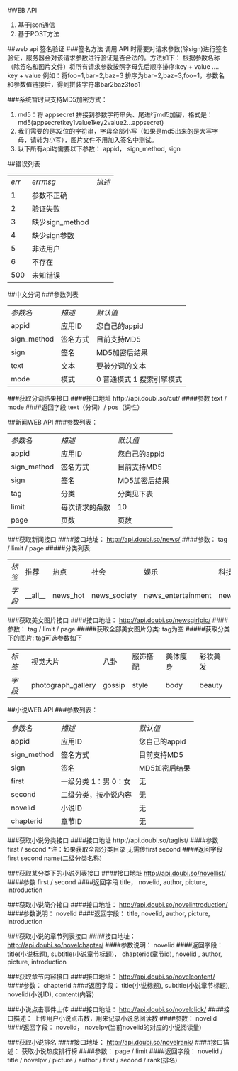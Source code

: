 #WEB API
1. 基于json通信
2. 基于POST方法

##web api 签名验证
###签名方法
调用 API 时需要对请求参数(除sign)进行签名验证，服务器会对该请求参数进行验证是否合法的。方法如下：
根据参数名称（除签名和图片文件）将所有请求参数按照字母先后顺序排序:key + value .... key + value
例如：将foo=1,bar=2,baz=3 排序为bar=2,baz=3,foo=1，参数名和参数值链接后，得到拼装字符串bar2baz3foo1

###系统暂时只支持MD5加密方式：
1. md5：将 appsecret 拼接到参数字符串头、尾进行md5加密，格式是：md5(appsecretkey1value1key2value2...appsecret)
2. 我们需要的是32位的字符串，字母全部小写（如果是md5出来的是大写字母，请转为小写），图片文件不用加入签名中测试。
3. 以下所有api均需要以下参数： appid， sign_method, sign

##错误列表
<table>
<tbody>
<tr><td><em>err</em></td><td><em>errmsg</em></td><td><em>描述</em></td></tr>
<tr><td>1</td><td>参数不正确</td><td></td></tr>
<tr><td>2</td><td>验证失败</td><td></td></tr>
<tr><td>3</td><td>缺少sign_method</td><td></td></tr>
<tr><td>4</td><td>缺少sign参数</td><td></td></tr>
<tr><td>5</td><td>非法用户</td><td></td></tr>
<tr><td>6</td><td>不存在</td><td></td></tr>
<tr><td>500</td><td>未知错误</td><td></td></tr>
</tbody>
</table>

##中文分词
###参数列表
<table>
<tbody>
<tr><td><em>参数名</em></td><td><em>描述</em></td><td><em>默认值</em></td></tr>
<tr><td>appid</td><td>应用ID</td><td>您自己的appid</td></tr>
<tr><td>sign_method</td><td>签名方式</td><td>目前支持MD5</td></tr>
<tr><td>sign</td><td>签名</td><td>MD5加密后结果</td></tr>
<tr><td>text</td><td>文本</td><td>要被分词的文本</td></tr>
<tr><td>mode</td><td>模式</td><td>0 普通模式 1 搜索引擎模式</td></tr>
</tbody>
</table>
###获取分词结果接口
####接口地址
http://api.doubi.so/cut/
####参数
text / mode
####返回字段
text（分词）/ pos（词性）

##新闻WEB API
###参数列表：
<table>
<tbody>
<tr><td><em>参数名</em></td><td><em>描述</em></td><td><em>默认值</em></td></tr>
<tr><td>appid</td><td>应用ID</td><td>您自己的appid</td></tr>
<tr><td>sign_method</td><td>签名方式</td><td>目前支持MD5</td></tr>
<tr><td>sign</td><td>签名</td><td>MD5加密后结果</td></tr>
<tr><td>tag</td><td>分类</td><td>分类见下表</td></tr>
<tr><td>limit</td><td>每次请求的条数</td><td>10</td></tr>
<tr><td>page</td><td>页数</td><td>页数</td></tr>
</tbody>
</table>

###获取新闻接口
####接口地址： 
http://api.doubi.so/news/
####参数：
tag / limit / page
#####分类列表:
<table>
<tbody>
<tr><td><em>标签</em></td><td>推荐</td><td>热点</td><td>社会</td><td>娱乐</td><td>科技</td><td>汽车</td><td>时尚</td></tr>
<tr><td><em>字段</em></td><td>__all__</td><td>news_hot</td><td>news_society</td><td>news_entertainment</td><td>news_tech</td><td>news_car</td><td>news_fashion</td></tr>
</tbody>
</table>

###获取美女图片接口
####接口地址： 
http://api.doubi.so/newsgirlpic/
####参数：
tag / limit / page
#####获取全部美女图片分类: tag为空
#####获取分类下的图片: tag可选参数如下
<table>
<tbody>
<tr><td><em>标签</em></td><td>视觉大片</td><td>八卦</td><td>服饰搭配</td><td>美体瘦身</td><td>彩妆美发</td></tr>
<tr><td><em>字段</em></td><td>photograph_gallery</td><td>gossip</td><td>style</td><td>body</td><td>beauty</td></tr>
</tbody>
</table>

##小说WEB API
###参数列表：
<table>
<tbody>
<tr><td><em>参数名</em></td><td><em>描述</em></td><td><em>默认值</em></td></tr>
<tr><td>appid</td><td>应用ID</td><td>您自己的appid</td></tr>
<tr><td>sign_method</td><td>签名方式</td><td>目前支持MD5</td></tr>
<tr><td>sign</td><td>签名</td><td>MD5加密后结果</td></tr>
<tr><td>first</td><td>一级分类 1：男 0：女</td><td>无</td></tr>
<tr><td>second</td><td>二级分类，按小说内容</td><td>无</td></tr>
<tr><td>novelid</td><td>小说ID</td><td>无</td></tr>
<tr><td>chapterid</td><td>章节ID</td><td>无</td></tr>
</tbody>
</table>
###获取小说分类接口
####接口地址
http://api.doubi.so/taglist/
####参数
first / second
*注：如果获取全部分类目录 无需传first second
####返回字段 
first  second  name(二级分类名称)

###获取某分类下的小说列表接口
####接口地址 
http://api.doubi.so/novellist/ 
####参数
first / second
####返回字段
title， novelid, author, picture, introduction

###获取小说简介接口
####接口地址： 
http://api.doubi.so/novelintroduction/
####参数说明：
novelid
####返回字段： 
title, novelid, author, picture, introduction

###获取小说的章节列表接口
####接口地址： 
http://api.doubi.so/novelchapter/
####参数说明：
novelid
####返回字段：
title(小说标题), subtitle(小说章节标题)， chapterid(章节id), novelid , author, picture, introduction

###获取章节内容接口
####接口地址： 
http://api.doubi.so/novelcontent/
####参数：
chapterid
####返回字段：
title(小说标题), subtitle(小说章节标题), novelid(小说ID), content(内容)

###小说点击事件上传
####接口地址：
http://api.doubi.so/novelclick/
####接口描述：
上传用户小说点击数，用来记录小说总阅读数
####参数：
novelid
####返回字段：
novelid， novelpv(当前novelid的对应的小说阅读量)

###获取小说排名
####接口地址：
http://api.doubi.so/novelrank/
####接口描述：
获取小说热度排行榜
####参数：
page / limit
####返回字段：
novelid / title / novelpv / picture / author / first / second / rank(排名)
    
